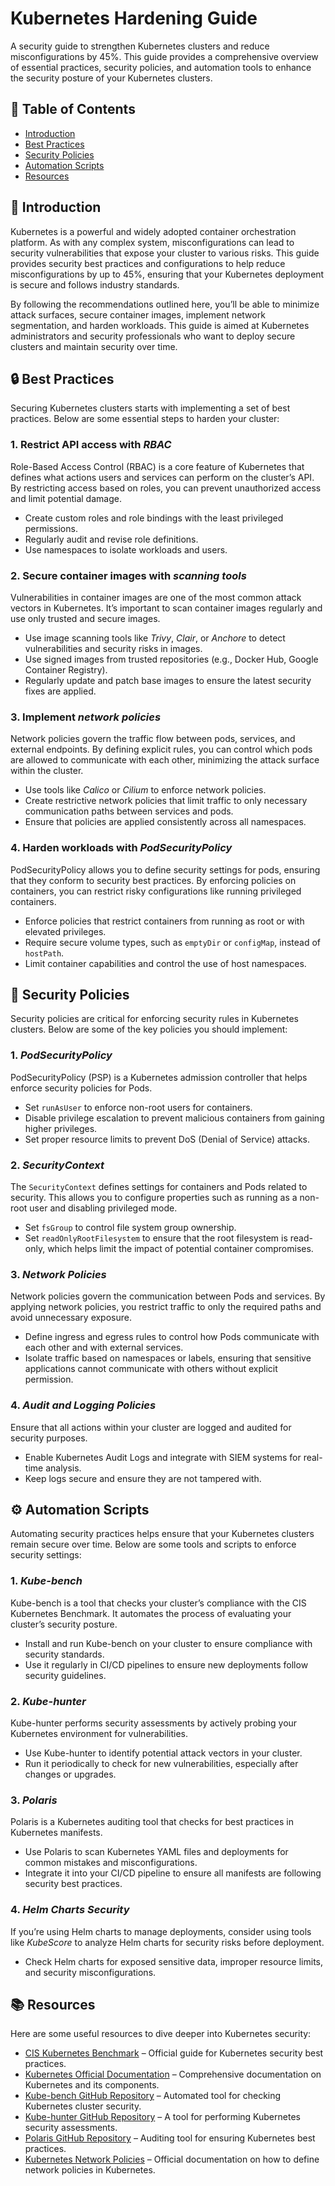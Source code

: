 # Kubernetes Hardening Guide  
A security guide to strengthen Kubernetes clusters and reduce misconfigurations by 45%. This guide provides a comprehensive overview of essential practices, security policies, and automation tools to enhance the security posture of your Kubernetes clusters.

## 📖 Table of Contents  
- [Introduction](#introduction)  
- [Best Practices](#🔒best-practices)  
- [Security Policies](#security-policies)  
- [Automation Scripts](#automation-scripts)  
- [Resources](#resources)  

## 📝 Introduction  
Kubernetes is a powerful and widely adopted container orchestration platform. As with any complex system, misconfigurations can lead to security vulnerabilities that expose your cluster to various risks. This guide provides security best practices and configurations to help reduce misconfigurations by up to 45%, ensuring that your Kubernetes deployment is secure and follows industry standards.

By following the recommendations outlined here, you’ll be able to minimize attack surfaces, secure container images, implement network segmentation, and harden workloads. This guide is aimed at Kubernetes administrators and security professionals who want to deploy secure clusters and maintain security over time.

## 🔒 Best Practices  
Securing Kubernetes clusters starts with implementing a set of best practices. Below are some essential steps to harden your cluster:

### 1. Restrict API access with *RBAC*  
Role-Based Access Control (RBAC) is a core feature of Kubernetes that defines what actions users and services can perform on the cluster’s API. By restricting access based on roles, you can prevent unauthorized access and limit potential damage.
- Create custom roles and role bindings with the least privileged permissions.  
- Regularly audit and revise role definitions.  
- Use namespaces to isolate workloads and users.

### 2. Secure container images with *scanning tools*  
Vulnerabilities in container images are one of the most common attack vectors in Kubernetes. It’s important to scan container images regularly and use only trusted and secure images.
- Use image scanning tools like *Trivy*, *Clair*, or *Anchore* to detect vulnerabilities and security risks in images.  
- Use signed images from trusted repositories (e.g., Docker Hub, Google Container Registry).  
- Regularly update and patch base images to ensure the latest security fixes are applied.

### 3. Implement *network policies*  
Network policies govern the traffic flow between pods, services, and external endpoints. By defining explicit rules, you can control which pods are allowed to communicate with each other, minimizing the attack surface within the cluster.
- Use tools like *Calico* or *Cilium* to enforce network policies.  
- Create restrictive network policies that limit traffic to only necessary communication paths between services and pods.  
- Ensure that policies are applied consistently across all namespaces.

### 4. Harden workloads with *PodSecurityPolicy*  
PodSecurityPolicy allows you to define security settings for pods, ensuring that they conform to security best practices. By enforcing policies on containers, you can restrict risky configurations like running privileged containers.
- Enforce policies that restrict containers from running as root or with elevated privileges.  
- Require secure volume types, such as `emptyDir` or `configMap`, instead of `hostPath`.  
- Limit container capabilities and control the use of host namespaces.

## 🔐 Security Policies  
Security policies are critical for enforcing security rules in Kubernetes clusters. Below are some of the key policies you should implement:

### 1. *PodSecurityPolicy*  
PodSecurityPolicy (PSP) is a Kubernetes admission controller that helps enforce security policies for Pods.  
- Set `runAsUser` to enforce non-root users for containers.  
- Disable privilege escalation to prevent malicious containers from gaining higher privileges.  
- Set proper resource limits to prevent DoS (Denial of Service) attacks.

### 2. *SecurityContext*  
The `SecurityContext` defines settings for containers and Pods related to security. This allows you to configure properties such as running as a non-root user and disabling privileged mode.  
- Set `fsGroup` to control file system group ownership.  
- Set `readOnlyRootFilesystem` to ensure that the root filesystem is read-only, which helps limit the impact of potential container compromises.

### 3. *Network Policies*  
Network policies govern the communication between Pods and services. By applying network policies, you restrict traffic to only the required paths and avoid unnecessary exposure.  
- Define ingress and egress rules to control how Pods communicate with each other and with external services.  
- Isolate traffic based on namespaces or labels, ensuring that sensitive applications cannot communicate with others without explicit permission.

### 4. *Audit and Logging Policies*  
Ensure that all actions within your cluster are logged and audited for security purposes.  
- Enable Kubernetes Audit Logs and integrate with SIEM systems for real-time analysis.  
- Keep logs secure and ensure they are not tampered with.

## ⚙️ Automation Scripts  
Automating security practices helps ensure that your Kubernetes clusters remain secure over time. Below are some tools and scripts to enforce security settings:

### 1. *Kube-bench*  
Kube-bench is a tool that checks your cluster’s compliance with the CIS Kubernetes Benchmark. It automates the process of evaluating your cluster’s security posture.
- Install and run Kube-bench on your cluster to ensure compliance with security standards.  
- Use it regularly in CI/CD pipelines to ensure new deployments follow security guidelines.

### 2. *Kube-hunter*  
Kube-hunter performs security assessments by actively probing your Kubernetes environment for vulnerabilities.  
- Use Kube-hunter to identify potential attack vectors in your cluster.  
- Run it periodically to check for new vulnerabilities, especially after changes or upgrades.

### 3. *Polaris*  
Polaris is a Kubernetes auditing tool that checks for best practices in Kubernetes manifests.  
- Use Polaris to scan Kubernetes YAML files and deployments for common mistakes and misconfigurations.  
- Integrate it into your CI/CD pipeline to ensure all manifests are following security best practices.

### 4. *Helm Charts Security*  
If you’re using Helm charts to manage deployments, consider using tools like *KubeScore* to analyze Helm charts for security risks before deployment.  
- Check Helm charts for exposed sensitive data, improper resource limits, and security misconfigurations.

## 📚 Resources  
Here are some useful resources to dive deeper into Kubernetes security:

- [CIS Kubernetes Benchmark](https://www.cisecurity.org/benchmark/kubernetes/) – Official guide for Kubernetes security best practices.  
- [Kubernetes Official Documentation](https://kubernetes.io/docs/home/) – Comprehensive documentation on Kubernetes and its components.  
- [Kube-bench GitHub Repository](https://github.com/aquasecurity/kube-bench) – Automated tool for checking Kubernetes cluster security.  
- [Kube-hunter GitHub Repository](https://github.com/aquasecurity/kube-hunter) – A tool for performing Kubernetes security assessments.  
- [Polaris GitHub Repository](https://github.com/FairwindsOps/polaris) – Auditing tool for ensuring Kubernetes best practices.  
- [Kubernetes Network Policies](https://kubernetes.io/docs/concepts/services-networking/network-policies/) – Official documentation on how to define network policies in Kubernetes.
